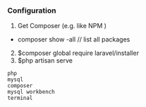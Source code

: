 ### Configuration

1. Get Composer (e.g. like NPM )
* composer show -all    // list all packages
2. $composer global require laravel/installer
3. $php artisan serve 

```
php
mysql
composer
mysql workbench
terminal
```
